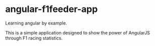 angular-f1feeder-app
====================

Learning angular by example.

This is a simple application designed to show the power of AngularJS through F1 racing statistics.
